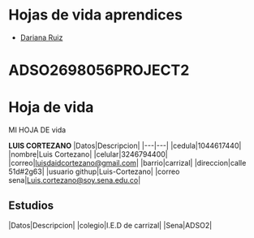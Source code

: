 # Hojas de vida aprendices
- [Dariana Ruiz](hojas_de_vida/dariana_ruiz.md)

# ADSO2698056PROJECT2
# Hoja de vida
MI HOJA DE vida
<ima src="https://user-images.githubusercontent.com/126481071/221581124-26d776d1-2588-418f-b457-454d6c5674a6.jpeg" width="200" heigth="250" />    

**LUIS CORTEZANO**
|Datos|Descripcion|
|---|---|
|cedula|1044617440|
|nombre|Luis Cortezano|
|celular|3246794400|
|correo|luisdaidcortezano@gmail.com|
|barrio|carrizal|
|direccion|calle 51d#2g63|
|usuario githup|Luis-Cortezano|
|correo sena|Luis.cortezano@soy.sena.edu.co|

## Estudios
|Datos|Descripcion|
|colegio|I.E.D de carrizal|
|Sena|ADSO2|
